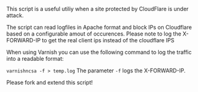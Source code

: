
This script is a useful utiliy when a site protected by CloudFlare is under attack.

The script can read logfiles in Apache format and block IPs on Cloudflare based on a
configurable amout of occurences.
Please note to log the X-FORWARD-IP to get the real client ips instead of the cloudflare IPS

When using Varnish you can use the following command to log the traffic into a 
readable format:

`varnishncsa -f > temp.log`
The parameter `-f` logs the X-FORWARD-IP.

Please fork and extend this script! 
